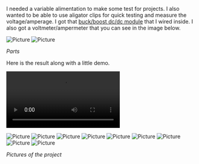 I needed a variable alimentation to make some test for projects. I also wanted to be able to use aligator clips for quick testing and measure the voltage/amperage. I got that [buck/boost dc/dc module](https://fr.aliexpress.com/item/32870436892.html?spm=a2g0o.order_list.order_list_main.399.6edd5e5brbXlvR&gatewayAdapt=glo2fra) that I wired inside. I also got a voltmeter/ampermeter that you can see in the image below.

![Picture](assets/posts/2020-09-12-alim/module.webp "Picture")
![Picture](assets/posts/2020-09-12-alim/voltmeter.webp "Picture")

*Parts*

Here is the result along with a little demo.

<video  loop>
  <source src="assets/posts/2020-09-12-alim/1.mp4" type="video/mp4">
</video>

![Picture](assets/posts/2020-09-12-alim/2.webp "Picture")
![Picture](assets/posts/2020-09-12-alim/3.webp "Picture")
![Picture](assets/posts/2020-09-12-alim/4.webp "Picture")
![Picture](assets/posts/2020-09-12-alim/5.webp "Picture")
![Picture](assets/posts/2020-09-12-alim/6.webp "Picture")
![Picture](assets/posts/2020-09-12-alim/7.webp "Picture")
![Picture](assets/posts/2020-09-12-alim/8.webp "Picture")
![Picture](assets/posts/2020-09-12-alim/9.webp "Picture")
![Picture](assets/posts/2020-09-12-alim/10.webp "Picture")

*Pictures of the project*